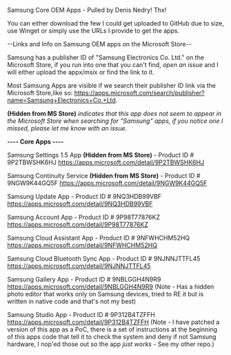 Samsung Core OEM Apps - Pulled by Denis Nedry! Thx! 

You can either download the few I could get uploaded to GitHub due to size, use Winget or simply use the URLs I provide to get the apps.

--Links and Info on Samsung OEM apps on the Microsoft Store--

Samsung has a publisher ID of "Samsung Electronics Co. Ltd." on the Microsoft Store, if you run into one that you can't find, *open an issue* and I will either upload the appx/msix or find the link to it.

Most Samsung Apps are visible if we search their publisher ID link via the Microsoft Store,like so:
https://apps.microsoft.com/search/publisher?name=Samsung+Electronics+Co.+Ltd.

**(Hidden from MS Store)** *indicates that this app does not seem to appear in the Microsoft Store when searching for "Samsung" apps, if you notice one I missed, please let me know with an issue.*

**---- Core Apps ----**

Samsung Settings 1.5 App **(Hidden from MS Store)** - Product ID # 9P2TBWSHK6HJ
https://apps.microsoft.com/detail/9P2TBWSHK6HJ

Samsung Continuity Service **(Hidden from MS Store)** - Product ID # 9NGW9K44GQ5F
https://apps.microsoft.com/detail/9NGW9K44GQ5F

Samsung Update App - Product ID # 9NQ3HDB99VBF
https://apps.microsoft.com/detail/9NQ3HDB99VBF

Samsung Account App - Product ID # 9P98T77876KZ
https://apps.microsoft.com/detail/9P98T77876KZ

Samsung Cloud Assistant App - Product ID # 9NFWHCHM52HQ
https://apps.microsoft.com/detail/9NFWHCHM52HQ

Samsung Cloud Bluetooth Sync App - Product ID # 9NJNNJTTFL45
https://apps.microsoft.com/detail/9NJNNJTTFL45

Samsung Gallery App - Product ID # 9NBLGGH4N9R9 
https://apps.microsoft.com/detail/9NBLGGH4N9R9
(Note - Has a hidden photo editor that works only on Samsung devices, tried to RE it but is written in native code and that's not my best)

Samsung Studio App - Product ID # 9P312B4TZFFH 
https://apps.microsoft.com/detail/9P312B4TZFFH
(Note - I have patched a version of this app as a PoC, there is a set of instructions at the beginning of this apps code that tell it to check the system and deny if not Samsung hardware, I nop'ed those out so the app *just works* - See my other repo.)
